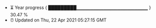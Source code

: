 - ⏳ Year progress { █████████▁▁▁▁▁▁▁▁▁▁▁▁▁▁▁▁▁▁▁▁▁ } 30.47 %
- ⏰ Updated on Thu, 22 Apr 2021 05:27:15 GMT

